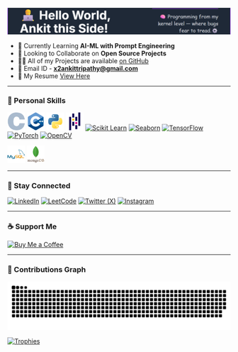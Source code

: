 <!-- Banner Centered -->
<p align="center">
  <img src="https://raw.githubusercontent.com/x2ankit/x2ankit/main/assets/banner.png" alt="Banner" />
</p>

- 🌱 Currently Learning **AI-ML with Prompt Engineering**
- 👯 Looking to Collaborate on **Open Source Projects**
- 👨‍💻 All of my Projects are available [on GitHub](https://github.com/x2ankit?tab=repositories)
- 📧 Email ID - **x2ankittripathy@gmail.com**
- 📄 My Resume [View Here](https://github.com/x2ankit/x2ankit/blob/main/assets/resume.pdf)

---

<h3 align="left">🧠 Personal Skills</h3>

<p align="left">
  <a href="https://www.cprogramming.com/" target="_blank"><img src="https://raw.githubusercontent.com/devicons/devicon/master/icons/c/c-original.svg" alt="C" width="40" height="40" /></a>
  <a href="https://www.w3schools.com/cpp/" target="_blank"><img src="https://raw.githubusercontent.com/devicons/devicon/master/icons/cplusplus/cplusplus-original.svg" alt="C++" width="40" height="40" /></a>
  <a href="https://www.python.org" target="_blank"><img src="https://raw.githubusercontent.com/devicons/devicon/master/icons/python/python-original.svg" alt="Python" width="40" height="40" /></a>
  <a href="https://pandas.pydata.org/" target="_blank"><img src="https://raw.githubusercontent.com/devicons/devicon/master/icons/pandas/pandas-original.svg" alt="Pandas" width="40" height="40" /></a>
  <a href="https://scikit-learn.org/" target="_blank"><img src="https://upload.wikimedia.org/wikipedia/commons/0/05/Scikit_learn_logo_small.svg" alt="Scikit Learn" width="40" height="40" /></a>
  <a href="https://seaborn.pydata.org/" target="_blank"><img src="https://seaborn.pydata.org/_images/logo-mark-lightbg.svg" alt="Seaborn" width="40" height="40" /></a>
  <a href="https://www.tensorflow.org" target="_blank"><img src="https://www.vectorlogo.zone/logos/tensorflow/tensorflow-icon.svg" alt="TensorFlow" width="40" height="40" /></a>
  <a href="https://pytorch.org/" target="_blank"><img src="https://www.vectorlogo.zone/logos/pytorch/pytorch-icon.svg" alt="PyTorch" width="40" height="40" /></a>
  <a href="https://opencv.org/" target="_blank"><img src="https://www.vectorlogo.zone/logos/opencv/opencv-icon.svg" alt="OpenCV" width="40" height="40" /></a>
</p>


<p>
  <a href="https://www.mysql.com/" target="_blank"><img src="https://raw.githubusercontent.com/devicons/devicon/master/icons/mysql/mysql-original-wordmark.svg" alt="MySQL" width="40" height="40" /></a>
  <a href="https://www.mongodb.com/" target="_blank"><img src="https://raw.githubusercontent.com/devicons/devicon/master/icons/mongodb/mongodb-original-wordmark.svg" alt="MongoDB" width="40" height="40" /></a>
</p>

---

<h3 align="left">📡 Stay Connected</h3>

<p align="left">
  <a href="https://linkedin.com/in/ankit-tripathy" target="_blank"><img src="https://raw.githubusercontent.com/rahuldkjain/github-profile-readme-generator/master/src/images/icons/Social/linked-in-alt.svg" alt="LinkedIn" height="30" width="40" /></a>
  <a href="https://www.leetcode.com/ankittripathy" target="_blank"><img src="https://raw.githubusercontent.com/rahuldkjain/github-profile-readme-generator/master/src/images/icons/Social/leet-code.svg" alt="LeetCode" height="30" width="40" /></a>
  <a href="https://twitter.com/x2_ankitt" target="_blank"><img src="[https://upload.wikimedia.org/wikipedia/commons/5/53/X_logo_2023.svg](https://www.freepik.com/free-vector/new-2023-twitter-logo-x-icon-design_57642948.htm#fromView=keyword&page=1&position=3&uuid=89e879ca-dfa1-4a52-828c-d516ab1216f0&query=Twitter)" alt="Twitter (X)" height="30" width="30" /></a>
  <a href="https://instagram.com/x2_ankit" target="_blank"><img src="https://raw.githubusercontent.com/rahuldkjain/github-profile-readme-generator/master/src/images/icons/Social/instagram.svg" alt="Instagram" height="30" width="40" /></a>
</p>

---

<h3 align="left">☕ Support Me</h3>
<p>
  <a href="https://www.buymeacoffee.com/x2ankit" target="_blank"><img src="https://cdn.buymeacoffee.com/buttons/v2/default-yellow.png" height="50" width="210" alt="Buy Me a Coffee" /></a>
</p>

---

### 🐍 Contributions Graph

<picture>
  <source media="(prefers-color-scheme: dark)" srcset="https://raw.githubusercontent.com/x2ankit/x2ankit/output/github-snake-dark.svg" />
  <source media="(prefers-color-scheme: light)" srcset="https://raw.githubusercontent.com/x2ankit/x2ankit/output/github-snake.svg" />
  <img alt="GitHub Snake Animation" src="https://raw.githubusercontent.com/x2ankit/x2ankit/output/github-snake.svg" />
</picture>


<p align="left">
  <a href="https://github.com/ryo-ma/github-profile-trophy"><img src="https://github-profile-trophy.vercel.app/?username=x2ankit" alt="Trophies" /></a>
</p>
